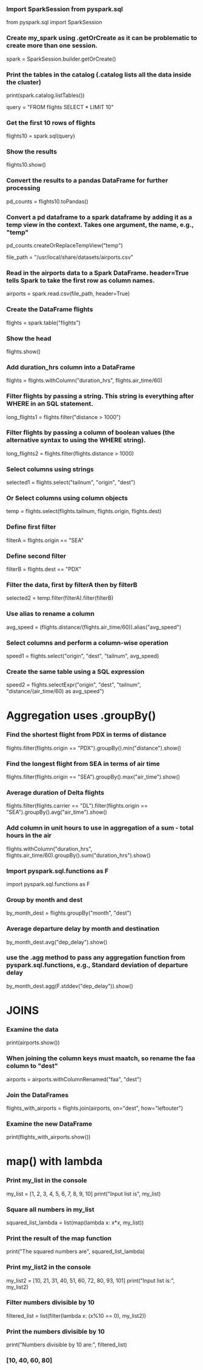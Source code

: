 ### Import SparkSession from pyspark.sql
from pyspark.sql import SparkSession

### Create my_spark using .getOrCreate as it can be problematic to create more than one session.
spark = SparkSession.builder.getOrCreate()

### Print the tables in the catalog (.catalog lists all the data inside the cluster)
print(spark.catalog.listTables())


query = "FROM flights SELECT * LIMIT 10"

### Get the first 10 rows of flights
flights10 = spark.sql(query)

### Show the results
flights10.show()

### Convert the results to a pandas DataFrame for further processing
pd_counts = flights10.toPandas()

### Convert a pd dataframe to a spark dataframe by adding it as a temp view in the context. Takes one argument, the name, e.g., "temp"
pd_counts.createOrReplaceTempView("temp")

file_path = "/usr/local/share/datasets/airports.csv"

### Read in the airports data to a Spark DataFrame. header=True tells Spark to take the first row as column names.
airports = spark.read.csv(file_path, header=True)


### Create the DataFrame flights
flights = spark.table("flights")

### Show the head
flights.show()

### Add duration_hrs column into a DataFrame
flights = flights.withColumn("duration_hrs", flights.air_time/60)


### Filter flights by passing a string. This string is everything after WHERE in an SQL statement.
long_flights1 = flights.filter("distance > 1000")

### Filter flights by passing a column of boolean values (the alternative syntax to using the WHERE string).
long_flights2 = flights.filter(flights.distance > 1000)


### Select columns using strings
selected1 = flights.select("tailnum", "origin", "dest")

### Or Select columns using column objects
temp = flights.select(flights.tailnum, flights.origin, flights.dest)

### Define first filter
filterA = flights.origin == "SEA"

### Define second filter
filterB = flights.dest == "PDX"

### Filter the data, first by filterA then by filterB
selected2 = temp.filter(filterA).filter(filterB)


### Use alias to rename a column
avg_speed = (flights.distance/(flights.air_time/60)).alias("avg_speed")

### Select columns and perform a column-wise operation
speed1 = flights.select("origin", "dest", "tailnum", avg_speed)

### Create the same table using a SQL expression
speed2 = flights.selectExpr("origin", "dest", "tailnum", "distance/(air_time/60) as avg_speed")

# Aggregation uses .groupBy()

### Find the shortest flight from PDX in terms of distance
flights.filter(flights.origin == "PDX").groupBy().min("distance").show()

### Find the longest flight from SEA in terms of air time
flights.filter(flights.origin == "SEA").groupBy().max("air_time").show()


### Average duration of Delta flights
flights.filter(flights.carrier == "DL").filter(flights.origin == "SEA").groupBy().avg("air_time").show()

### Add column in unit hours to use in aggregation of a sum - total hours in the air
flights.withColumn("duration_hrs", flights.air_time/60).groupBy().sum("duration_hrs").show()


### Import pyspark.sql.functions as F
import pyspark.sql.functions as F

### Group by month and dest
by_month_dest = flights.groupBy("month", "dest")

### Average departure delay by month and destination
by_month_dest.avg("dep_delay").show()

### use the .agg method to pass any aggregation function from pyspark.sql.functions, e.g., Standard deviation of departure delay
by_month_dest.agg(F.stddev("dep_delay")).show()

# JOINS

### Examine the data
print(airports.show())

### When joining the column keys must maatch, so rename the faa column to "dest"
airports = airports.withColumnRenamed("faa", "dest")

### Join the DataFrames
flights_with_airports = flights.join(airports, on="dest", how="leftouter")

### Examine the new DataFrame
print(flights_with_airports.show())

# map() with lambda

### Print my_list in the console
my_list = [1, 2, 3, 4, 5, 6, 7, 8, 9, 10]
print("Input list is", my_list)

### Square all numbers in my_list
squared_list_lambda = list(map(lambda x: x*x, my_list))

### Print the result of the map function
print("The squared numbers are", squared_list_lambda)

### Print my_list2 in the console
my_list2 = [10, 21, 31, 40, 51, 60, 72, 80, 93, 101]
print("Input list is:", my_list2)

### Filter numbers divisible by 10
filtered_list = list(filter(lambda x: (x%10 == 0), my_list2))

### Print the numbers divisible by 10
print("Numbers divisible by 10 are:", filtered_list)
### [10, 40, 60, 80]